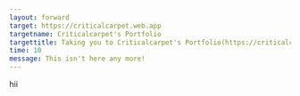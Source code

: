 ```yaml
---
layout: forward
target: https://criticalcarpet.web.app
targetname: Criticalcarpet's Portfolio
targettitle: Taking you to Criticalcarpet's Portfolio(https://criticalcarpet.web.app)
time: 10
message: This isn't here any more!
---
```

hii
